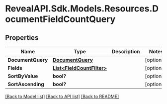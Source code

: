 # RevealAPI.Sdk.Models.Resources.DocumentFieldCountQuery
## Properties

Name | Type | Description | Notes
------------ | ------------- | ------------- | -------------
**DocumentQuery** | [**DocumentQuery**](DocumentQuery.md) |  | [optional] 
**Fields** | [**List&lt;FieldCountFilter&gt;**](FieldCountFilter.md) |  | [optional] 
**SortByValue** | **bool?** |  | [optional] 
**SortAscending** | **bool?** |  | [optional] 

[[Back to Model list]](../README.md#documentation-for-models) [[Back to API list]](../README.md#documentation-for-api-endpoints) [[Back to README]](../README.md)

